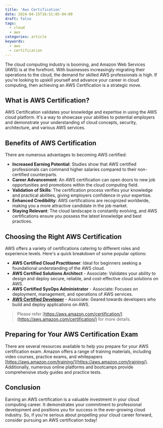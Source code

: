 ```yaml
---
title: 'Aws Certification'
date: 2024-04-15T16:51:05-04:00
draft: false
tags:
  - cloud
  - aws
categories: article
keywords:
  - aws
  - certification
---
```


The cloud computing industry is booming, and Amazon Web Services (AWS) is at the forefront. With businesses increasingly migrating their operations to the cloud, the demand for skilled AWS professionals is high. If you're looking to upskill yourself and advance your career in cloud computing, then achieving an AWS Certification is a strategic move.

## What is AWS Certification?

AWS Certification validates your knowledge and expertise in using the AWS cloud platform. It's a way to showcase your abilities to potential employers and demonstrate your understanding of cloud concepts, security, architecture, and various AWS services.

## Benefits of AWS Certification

There are numerous advantages to becoming AWS certified:

- **Increased Earning Potential**: Studies show that AWS certified professionals can command higher salaries compared to their non-certified counterparts.
- **Career Advancement**: An AWS certification can open doors to new job opportunities and promotions within the cloud computing field.
- **Validation of Skills**: The certification process verifies your knowledge and practical abilities, giving employers confidence in your expertise.
- **Enhanced Credibility**: AWS certifications are recognized worldwide, making you a more attractive candidate in the job market.
- **Staying Relevant**: The cloud landscape is constantly evolving, and AWS certifications ensure you possess the latest knowledge and best practices.

## Choosing the Right AWS Certification

AWS offers a variety of certifications catering to different roles and experience levels. Here's a quick breakdown of some popular options:

- **AWS Certified Cloud Practitioner**: Ideal for beginners seeking a foundational understanding of the AWS cloud.
- **AWS Certified Solutions Architect** - Associate: Validates your ability to design and deploy secure, reliable, and cost-effective cloud solutions on AWS.
- **AWS Certified SysOps Administrator** - Associate: Focuses on deployment, management, and operations of AWS services.
- **[AWS Certified Developer](../aws-developer-certification)** - Associate: Geared towards developers who build and deploy applications on AWS.

> Please refer [https://aws.amazon.com/certification/](https://aws.amazon.com/certification/) for more details.

## Preparing for Your AWS Certification Exam

There are several resources available to help you prepare for your AWS certification exam. Amazon offers a range of training materials, including video courses, practice exams, and whitepapers [https://aws.amazon.com/training/](https://aws.amazon.com/training/). Additionally, numerous online platforms and bootcamps provide comprehensive study guides and practice tests.

## Conclusion

Earning an AWS certification is a valuable investment in your cloud computing career. It demonstrates your commitment to professional development and positions you for success in the ever-growing cloud industry. So, if you're serious about propelling your cloud career forward, consider pursuing an AWS certification today!
